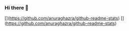 ### Hi there 👋
[[](https://github-readme-stats.vercel.app/api?username=MaymoonaAlBoloshi&count_private=true&show_icons=true)](https://github.com/anuraghazra/github-readme-stats)
[[](https://github-readme-stats.vercel.app/api/top-langs/?username=MaymoonaAlBoloshi&layout=compact)](https://github.com/anuraghazra/github-readme-stats)
<!--START_SECTION:waka-->
<!--END_SECTION:waka-->
<!--
**MaymoonaAlBoloshi/MaymoonaAlBoloshi** is a ✨ _special_ ✨ repository because its `README.md` (this file) appears on your GitHub profile.

Here are some ideas to get you started:
- 🔭 I’m currently working on ...
- 🌱 I’m currently learning ...
- 👯 I’m looking to collaborate on ...
- 🤔 I’m looking for help with ...
- 💬 Ask me about ...
- 📫 How to reach me: ...
- 😄 Pronouns: ...
- ⚡ Fun fact: ...
-->

